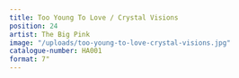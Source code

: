 ```yaml
---
title: Too Young To Love / Crystal Visions
position: 24
artist: The Big Pink
image: "/uploads/too-young-to-love-crystal-visions.jpg"
catalogue-number: HA001
format: 7"
---
```


